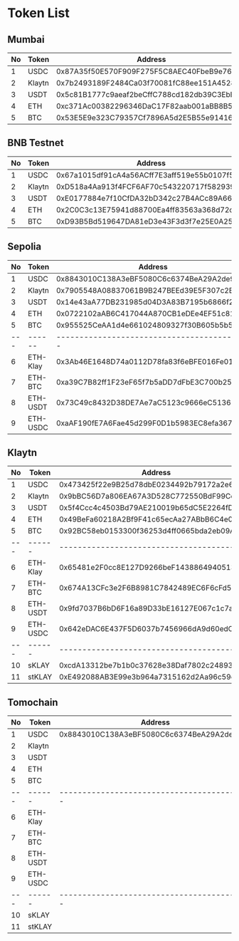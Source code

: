 # Token List

## Mumbai

| No  | Token  | Address                                    |
| --- | ------ | ------------------------------------------ |
| 1   | USDC   | 0x87A35f50E570F909F275F5C8AEC40FbeB9e76D17 |
| 2   | Klaytn | 0x7b2493189F2484Ca03f70081fC88ee151A452832 |
| 3   | USDT   | 0x5c81B1777c9aeaf2beCffC788cd182db39C3EbE7 |
| 4   | ETH    | 0xc371Ac00382296346DaC17F82aab001aBB8B5ba4 |
| 5   | BTC    | 0x53E5E9e323C79357Cf7896A5d2E5B55e91416006 |

## BNB Testnet

| No  | Token  | Address                                    |
| --- | ------ | ------------------------------------------ |
| 1   | USDC   | 0x67a1015df91cA4a56ACff7E3aff519e55b0107f5 |
| 2   | Klaytn | 0xD518a4Aa913f4FCF6AF70c543220717f582939e6 |
| 3   | USDT   | 0xE0177884e7f10CfDA32bD342c27B4ACc89A66ac9 |
| 4   | ETH    | 0x2C0C3c13E75941d88700Ea4ff83563a368d72cd3 |
| 5   | BTC    | 0xD93B5Bd519647DA81eD3e43F3d3f7e25E0A2505a |

## Sepolia

| No  | Token    | Address                                    |
| --- | -------- | ------------------------------------------ |
| 1   | USDC     | 0x8843010C138A3eBF5080C6c6374BeA29A2de9e4C |
| 2   | Klaytn   | 0x7905548A08837061B9B247BEEd39E5F307c2BBAd |
| 3   | USDT     | 0x14e43aA77DB231985d04D3A83B7195b6866f2324 |
| 4   | ETH      | 0x0722102aAB6C417044A870CB1eDEe4EF51c81220 |
| 5   | BTC      | 0x955525CeAA1d4e661024809327f30B605b5b53D4 |
| --- | ------   | ------------------------------------------ |
| 6   | ETH-Klay | 0x3Ab46E1648D74a0112D78fa83f6eBFE016Fe0105 |
| 7   | ETH-BTC  | 0xa39C7B82ff1F23eF65f7b5aDD7dFbE3C700b25A6 |
| 8   | ETH-USDT | 0x73C49c8432D38DE7Ae7aC5123c9666eC5136107C |
| 9   | ETH-USDC | 0xaAF190fE7A6Fae45d299F0D1b5983EC8efa367De |

## Klaytn

| No  | Token    | Address                                    |
| --- | -------- | ------------------------------------------ |
| 1   | USDC     | 0x473425f22e9B25d78dbE0234492b79172a2e6588 |
| 2   | Klaytn   | 0x9bBC56D7a806EA67A3D528C772550BdF99Ce4579 |
| 3   | USDT     | 0x5f4Ccc4c4503Bd79AE210019b65dC5E2264fD6D2 |
| 4   | ETH      | 0x49BeFa60218A2Bf9F41c65ecAa27ABbB6C4e0b25 |
| 5   | BTC      | 0x92BC58eb0153300f36253d4ff0665bda2eb09A05 |
| --- | ------   | ------------------------------------------ |
| 6   | ETH-Klay | 0x65481e2F0cc8E127D9266beF1438864940513da9 |
| 7   | ETH-BTC  | 0x674A13CFc3e2F6B8981C7842489EC6F6cFd5898D |
| 8   | ETH-USDT | 0x9fd7037B6bD6F16a89D33bE16127E067c1c7a292 |
| 9   | ETH-USDC | 0x642eDAC6E437F5D6037b7456966dA9d60edC9743 |
| --- | ------   | ------------------------------------------ |
| 10  | sKLAY    | 0xcdA13312be7b1b0c37628e38Daf7802c24893Bc2 |
| 11  | stKLAY   | 0xE492088AB3E99e3b964a7315162d2Aa96c59ddd4 |

## Tomochain

| No  | Token    | Address                                    |
| --- | -------- | ------------------------------------------ |
| 1   | USDC     | 0x8843010C138A3eBF5080C6c6374BeA29A2de9e4C |
| 2   | Klaytn   |                                            |
| 3   | USDT     |                                            |
| 4   | ETH      |                                            |
| 5   | BTC      |                                            |
| --- | ------   | ------------------------------------------ |
| 6   | ETH-Klay |                                            |
| 7   | ETH-BTC  |                                            |
| 8   | ETH-USDT |                                            |
| 9   | ETH-USDC |                                            |
| --- | ------   | ------------------------------------------ |
| 10  | sKLAY    |                                            |
| 11  | stKLAY   |                                            |
